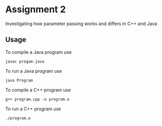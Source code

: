 # Assignment 2
Investigating how parameter passing works and differs in C++ and Java

## Usage
To compile a Java program use
```
javac progam.java
```
To run a Java program use
```
java Program
```

To compile a C++ program use
```
g++ program.cpp -o program.o
```
To run a C++ program use
```
./program.o
```